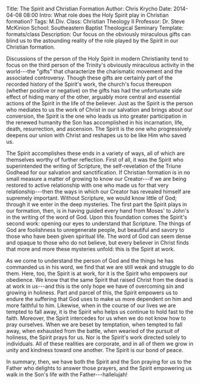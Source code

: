 Title: The Spirit and Christian Formation
Author: Chris Krycho
Date: 2014-04-08 08:00
Intro: What role does the Holy Spirit play in Christian formation?
Tags: M.&hairsp;Div.
Class: Christian Theology II
Professor: Dr. Steve McKinion
School: Southeastern Baptist Theological Seminary
Template: formats/class
Description: Our focus on the obviously miraculous gifts can blind us to the astounding reality of the role played by the Spirit in our Christian formation.

Discussions of the person of the Holy Spirit in modern Christianity tend to
focus on the third person of the Trinity's obviously miraculous activity in the
world---the "gifts" that characterize the charismatic movement and the
associated controversy. Though these gifts are certainly part of the recorded
history of the Spirit's work, the church's focus thereupon (whether positive or
negative) on the gifts has had the unfortunate side effect of hiding many of the
other, arguably more central and essential actions of the Spirit in the life of
the believer. Just as the Spirit is the person who mediates to us the work of
Christ in our salvation and brings about our conversion, the Spirit is the one
who leads us into greater participation in the renewed humanity the Son has
accomplished in his incarnation, life, death, resurrection, and ascension. The
Spirit is the one who progressively deepens our union with Christ and reshapes
us to be like Him who saved us.

The Spirit accomplishes these ends in a variety of ways, all of which are
themselves worthy of further reflection. First of all, it was the Spirit who
superintended the writing of Scripture, the self-revelation of the Triune
Godhead for our salvation and sanctification. If Christian formation is in no
small measure a matter of growing to know our Creator---if we are being restored
to active relationship with one who made us for that very relationship---then
the ways in which our Creator has revealed himself are supremely important.
Without Scripture, we would know little of God; through it we enter in the deep
mysteries. The first part the Spirit plays in our formation, then, is in having
guided every hand from Moses' to John's in the writing of the word of God. Upon
this foundation comes the Spirit's second work: opening our eyes to understand
that Scripture. The things of God are foolishness to unregenerate people, but
beautiful and savory to those who have been given spiritual life. The word of
God can seem dense and opaque to those who do not believe, but every believer in
Christ finds that more and more these mysteries unfold: this is the Spirit at
work.

As we come to understand the person of God and the things he has commanded us in
his word, we find that we are still weak and struggle to do them. Here, too, the
Spirit is at work, for it is the Spirit who empowers our obedience. We know that
the same Spirit that raised Christ from the dead is at work in us---and this is
the only hope we have of overcoming sin and growing in holiness. Part and parcel
of this, the Spirit empowers us to endure the suffering that God uses to make us
more dependent on him and more faithful to him. Likewise, when in the course of
our lives we are tempted to fall away, it is the Spirit who helps us continue to
hold fast to the faith. Moreover, the Spirit intercedes for us when we do not
know how to pray ourselves. When we are beset by temptation, when tempted to
fall away, when exhausted from the battle, when wearied of the pursuit of
holiness, the Spirit prays for us. Nor is the Spirit's work directed solely to
individuals. All of these realities are corporate, and in all of them we grow in
unity and kindness toward one another. The Spirit is our bond of peace.

In summary, then, we have both the Spirit and the Son praying for us to the
Father who delights to answer those prayers, and the Spirit empowering us walk
in the Son's life with the Father---hallelujah!